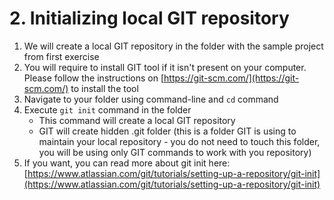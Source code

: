 # 2. Initializing local GIT repository
1. We will create a local GIT repository in the folder with the sample project from first exercise 
2. You will require to install GIT tool if it isn't present on your computer. Please follow the instructions on [https://git-scm.com/](https://git-scm.com/) to install the tool
3. Navigate to your folder using command-line and `cd` command
4. Execute `git init` command in the folder
	- This command will create a local GIT repository
	- GIT will create hidden .git folder (this is a folder GIT is using to maintain your local repository - you do not need to touch this folder, you will be using only GIT commands to work with you repository)
5. If you want, you can read more about git init here: [https://www.atlassian.com/git/tutorials/setting-up-a-repository/git-init](https://www.atlassian.com/git/tutorials/setting-up-a-repository/git-init)

